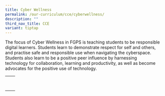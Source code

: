 ```yaml
---
title: Cyber Wellness
permalink: /our-curriculum/cce/cyberwellness/
description: ""
third_nav_title: CCE
variant: tiptap
---
```

<p>The focus of Cyber Wellness in FGPS is teaching students to be responsible
digital learners. Students learn to demonstrate respect for self and others,
and practise safe and responsible use when navigating the cyberspace. Students
also learn to be a positive peer influence by harnessing technology for
collaboration, learning and productivity, as well as become advocates for
the positive use of technology.</p>
<table style="minWidth: 50px">
<colgroup>
<col>
<col>
</colgroup>
<tbody>
<tr>
<th rowspan="1" colspan="1">
<p></p>
</th>
<th rowspan="1" colspan="1">
<p></p>
</th>
</tr>
<tr>
<td rowspan="1" colspan="1">
<p></p>
</td>
<td rowspan="1" colspan="1">
<p></p>
</td>
</tr>
</tbody>
</table>
<p></p>